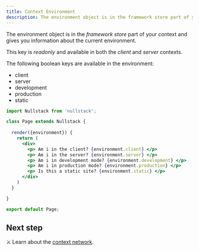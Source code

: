 ```yaml
---
title: Context Environment
description: The environment object is in the framework store part of your context and gives you information about the current environment
---
```


The environment object is in the *framework store* part of your context and gives you information about the current environment.

This key is *readonly* and available in both the *client* and *server* contexts.

The following boolean keys are available in the environment:

- client
- server
- development
- production
- static

```jsx
import Nullstack from 'nullstack';

class Page extends Nullstack {
 
  render({environment}) {
    return (
      <div> 
        <p> Am i in the client? {environment.client} </p>
        <p> Am i in the server? {environment.server} </p>
        <p> Am i in development mode? {environment.development} </p>
        <p> Am i in production mode? {environment.production} </p>
        <p> Is this a static site? {environment.static} </p>
      </div>
    )
  }

}

export default Page;
```

## Next step

⚔ Learn about the [context network](/context-network).